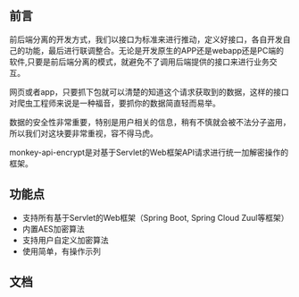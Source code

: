 ## 前言

前后端分离的开发方式，我们以接口为标准来进行推动，定义好接口，各自开发自己的功能，最后进行联调整合。无论是开发原生的APP还是webapp还是PC端的软件,只要是前后端分离的模式，就避免不了调用后端提供的接口来进行业务交互。

网页或者app，只要抓下包就可以清楚的知道这个请求获取到的数据，这样的接口对爬虫工程师来说是一种福音，要抓你的数据简直轻而易举。

数据的安全性非常重要，特别是用户相关的信息，稍有不慎就会被不法分子盗用，所以我们对这块要非常重视，容不得马虎。

monkey-api-encrypt是对基于Servlet的Web框架API请求进行统一加解密操作的框架。

## 功能点

- 支持所有基于Servlet的Web框架（Spring Boot, Spring Cloud Zuul等框架）
- 内置AES加密算法
- 支持用户自定义加密算法
- 使用简单，有操作示列

## 文档





